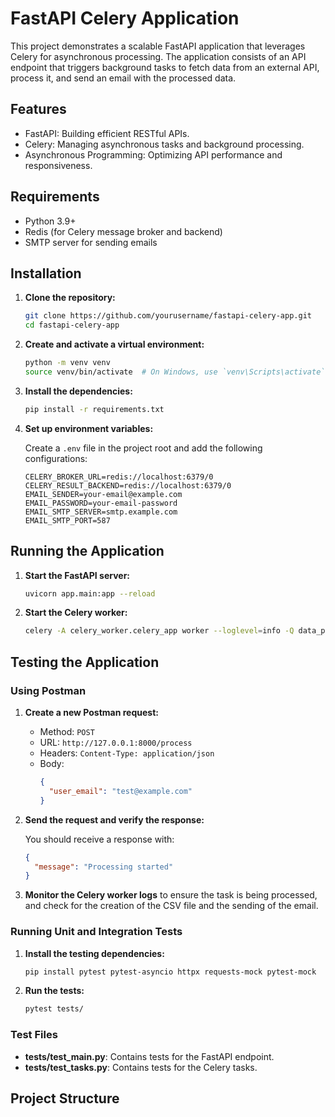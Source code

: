 # FastAPI Celery Application

This project demonstrates a scalable FastAPI application that leverages Celery for asynchronous processing. The application consists of an API endpoint that triggers background tasks to fetch data from an external API, process it, and send an email with the processed data.

## Features

- FastAPI: Building efficient RESTful APIs.
- Celery: Managing asynchronous tasks and background processing.
- Asynchronous Programming: Optimizing API performance and responsiveness.

## Requirements

- Python 3.9+
- Redis (for Celery message broker and backend)
- SMTP server for sending emails

## Installation

1. **Clone the repository:**

    ```bash
    git clone https://github.com/yourusername/fastapi-celery-app.git
    cd fastapi-celery-app
    ```

2. **Create and activate a virtual environment:**

    ```bash
    python -m venv venv
    source venv/bin/activate  # On Windows, use `venv\Scripts\activate`
    ```

3. **Install the dependencies:**

    ```bash
    pip install -r requirements.txt
    ```

4. **Set up environment variables:**

    Create a `.env` file in the project root and add the following configurations:

    ```env
    CELERY_BROKER_URL=redis://localhost:6379/0
    CELERY_RESULT_BACKEND=redis://localhost:6379/0
    EMAIL_SENDER=your-email@example.com
    EMAIL_PASSWORD=your-email-password
    EMAIL_SMTP_SERVER=smtp.example.com
    EMAIL_SMTP_PORT=587
    ```

## Running the Application

1. **Start the FastAPI server:**

    ```bash
    uvicorn app.main:app --reload
    ```

2. **Start the Celery worker:**

    ```bash
    celery -A celery_worker.celery_app worker --loglevel=info -Q data_processing
    ```

## Testing the Application

### Using Postman

1. **Create a new Postman request:**

    - Method: `POST`
    - URL: `http://127.0.0.1:8000/process`
    - Headers: `Content-Type: application/json`
    - Body: 
      ```json
      {
        "user_email": "test@example.com"
      }
      ```

2. **Send the request and verify the response:**

    You should receive a response with:
    ```json
    {
      "message": "Processing started"
    }
    ```

3. **Monitor the Celery worker logs** to ensure the task is being processed, and check for the creation of the CSV file and the sending of the email.

### Running Unit and Integration Tests

1. **Install the testing dependencies:**

    ```bash
    pip install pytest pytest-asyncio httpx requests-mock pytest-mock
    ```

2. **Run the tests:**

    ```bash
    pytest tests/
    ```

### Test Files

- **tests/test_main.py**: Contains tests for the FastAPI endpoint.
- **tests/test_tasks.py**: Contains tests for the Celery tasks.

## Project Structure


